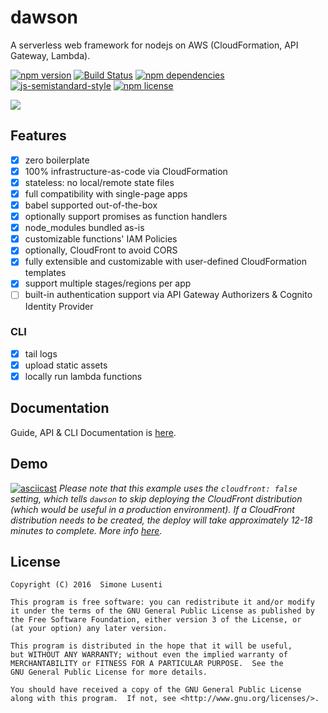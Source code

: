 
# dawson
A serverless web framework for nodejs on AWS (CloudFormation, API Gateway, Lambda).  

[![npm version](https://img.shields.io/npm/v/dawson.svg?maxAge=3600)]() 
[![Build Status](https://travis-ci.org/dawson-org/dawson-cli.svg?branch=master)](https://travis-ci.org/dawson-org/dawson-cli) 
[![npm dependencies](https://david-dm.org/dawson-org/dawson-cli.svg?maxAge=3600)]() 
[![js-semistandard-style](https://img.shields.io/badge/code%20style-semistandard-brightgreen.svg?style=plastic)](https://github.com/Flet/semistandard) 
[![npm license](https://img.shields.io/npm/l/dawson.svg?maxAge=2592000?style=plastic)]()

[![](https://nodei.co/npm/dawson.png?compact=true)]()

## Features

* [X] zero boilerplate
* [X] 100% infrastructure-as-code via CloudFormation
* [X] stateless: no local/remote state files
* [X] full compatibility with single-page apps
* [X] babel supported out-of-the-box
* [X] optionally support promises as function handlers
* [X] node_modules bundled as-is
* [X] customizable functions' IAM Policies
* [X] optionally, CloudFront to avoid CORS
* [X] fully extensible and customizable with user-defined CloudFormation templates
* [X] support multiple stages/regions per app
* [ ] built-in authentication support via API Gateway Authorizers & Cognito Identity Provider

### CLI
* [X] tail logs
* [X] upload static assets
* [X] locally run lambda functions

## Documentation
Guide, API & CLI Documentation is [here](docs/README.md).

## Demo
[![asciicast](https://asciinema.org/a/cq1t6rhfo0g19ovafabcsawlz.png?v=2)](https://asciinema.org/a/cq1t6rhfo0g19ovafabcsawlz)
*Please note that this example uses the `cloudfront: false` setting, which tells `dawson` to skip deploying the CloudFront distribution (which would be useful in a production environment). If a CloudFront distribution needs to be created, the deploy will take approximately 12-18 minutes to complete. More info [here](docs/API.md#packagejson-fields-reference).*


## License

    Copyright (C) 2016  Simone Lusenti
    
    This program is free software: you can redistribute it and/or modify
    it under the terms of the GNU General Public License as published by
    the Free Software Foundation, either version 3 of the License, or
    (at your option) any later version.
    
    This program is distributed in the hope that it will be useful,
    but WITHOUT ANY WARRANTY; without even the implied warranty of
    MERCHANTABILITY or FITNESS FOR A PARTICULAR PURPOSE.  See the
    GNU General Public License for more details.
    
    You should have received a copy of the GNU General Public License
    along with this program.  If not, see <http://www.gnu.org/licenses/>.

